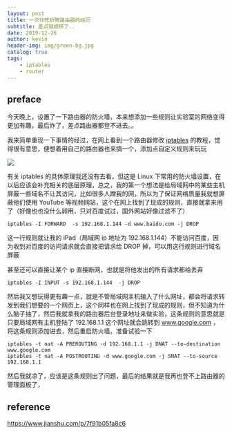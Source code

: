 ```yaml
---
layout: post
title: 一次作死折腾路由器的经历
subtitle: 差点就成砖了..
date: 2019-12-26
author: kevin
header-img: img/green-bg.jpg
catalog: true
tags:
    - iptables
    - router
---
```






## preface



今天晚上，设置了一下路由器的防火墙，本来想添加一些规则让实验室的网络变得更加有趣，最后炸了，差点路由器都登不进去。。



我来简单重现一下事情的经过，在网上看到一个路由器修改 [iptables](https://zh.wikipedia.org/zh-tw/Iptables) 的教程，觉得很有意思，便想着用自己的路由器也来搞一个，添加点自定义规则来玩玩



![](https://i.loli.net/2019/12/29/cWgDbrlEVujTOsU.jpg)



有关 iptables 的具体原理我还没有去看，但这是 Linux 下常用的防火墙设置，在以后应该会补充相关的底层原理，总之，我的第一个想法是给局域网中的某些主机屏蔽一些域名不让其访问，比如很多人蹭我的网，所以为了保证网络质量我就想屏蔽他们使用 YouTube 等视频网站，这个在网上找到了现成的规则，直接就拿来用了（好像也也没什么卵用，只对百度试过，国外网站好像过滤不了）

```
iptables -I FORWARD  -s 192.168.1.144 -d www.baidu.com -j DROP
```



这一行规则就让我的 iPad（局域网 ip 地址为 192.168.1.144）不能访问百度，因为收到对百度的访问请求就会直接把请求给 DROP 掉，可以用这行规则进行域名屏蔽



甚至还可以直接让某个 ip 直接断网，也就是将他发出的所有请求都给丢弃

```
iptables -I INPUT -s 192.168.1.144  -j DROP
```



然后我又想玩得更有趣一点，就是不管局域网主机输入了什么网址，都会将请求转发到我们想要的一个网页上，这个同样也在网上找到了现成的规则，但不知道为什么脑子抽了，然后我就拿我的路由器后台登录地址来做实验，这条规则的意思就是只要局域网有主机登陆了 192.168.1.1 这个网址就会跳转到 www.google.com ，将这条规则添加进去，然后重启防火墙，准备试验一下

```
iptables -t nat -A PREROUTING -d 192.168.1.1 -j DNAT --to-destination www.google.com
iptables -t nat -A POSTROUTING -d www.google.com -j SNAT --to-source 192.168.1.1
```



然后我就凉了，应该是这条规则出了问题，最后的结果就是我再也登不上路由器的管理面板了，







## reference



https://www.jianshu.com/p/7f91b05fa8c6